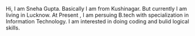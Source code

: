 Hi, I am Sneha Gupta. Basically I am from  Kushinagar. 
But currently I am living in Lucknow.
At Present , I am persuing B.tech with specialization in Information Technology.
I am interested in doing coding and bulid logical skills.
